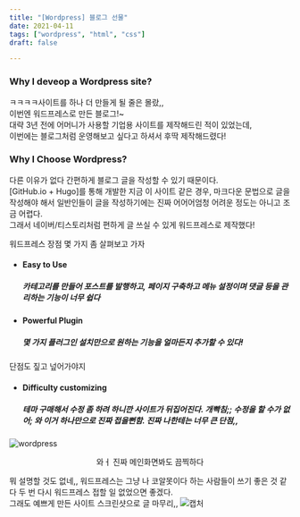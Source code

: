 ```yaml
---
title: "[Wordpress] 블로그 선물"
date: 2021-04-11
tags: ["wordpress", "html", "css"]
draft: false

---
```


### Why I deveop a Wordpress site?
ㅋㅋㅋㅋ사이트를 하나 더 만들게 될 줄은 몰랐,,  
이번엔 워드프레스로 만든 블로그!~  
대략 3년 전에 어머니가 사용할 기업용 사이트를 제작해드린 적이 있었는데,  
이번에는 블로그처럼 운영해보고 싶다고 하셔서 후딱 제작해드렸다!  


### Why I Choose Wordpress?
다른 이유가 없다 간편하게 블로그 글을 작성할 수 있기 때문이다.  
[GitHub.io + Hugo]를 통해 개발한 지금 이 사이트 같은 경우, 마크다운 문법으로 글을 작성해야 해서 일반인들이 글을 작성하기에는 진짜 어어어엄청 어려운 정도는 아니고 조금 어렵다.  
그래서 네이버/티스토리처럼 편하게 글 쓰실 수 있게 워드프레스로 제작했다!  

워드프레스 장점 몇 가지 좀 살펴보고 가자
* #### Easy to Use
    ##### 카테고리를 만들어 포스트를 발행하고, 페이지 구축하고 메뉴 설정이며 댓글 등을 관리하는 기능이 너무 쉽다
* #### Powerful Plugin
    ##### 몇 가지 플러그인 설치만으로 원하는 기능을 얼마든지 추가할 수 있다!
단점도 짚고 넢어가야지
* #### Difficulty customizing
    ##### 테마 구매해서 수정 좀 하려 하니깐 사이트가 뒤집어진다. 개빡침;; 수정을 할 수가 없어; 와 이거 하나만으로 진짜 접을뻔함. 진짜 나한테는 너무 큰 단점,,

![wordpress](https://user-images.githubusercontent.com/37785797/114295013-694c7380-9add-11eb-8fdc-8501359cb3c7.JPG)
<center>와ㅓ 진짜 메인화면봐도 끔찍하다</center>

뭐 설명할 것도 없네,, 워드프레스는 그냥 나 코알못이다 하는 사람들이 쓰기 좋은 것 같다
두 번 다시 워드프레스 접할 일 없었으면 좋겠다.  
그래도 예쁘게 만든 사이트 스크린샷으로 글 마무리,,
![캡처](https://user-images.githubusercontent.com/37785797/114398586-ead5fb80-9bda-11eb-9d18-04f732e91557.JPG)

